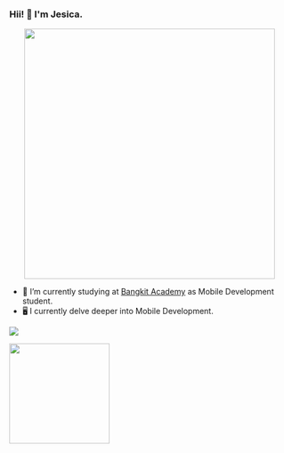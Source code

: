 ### Hii! 👋 I'm Jesica.

<p align="center">
  <img width="450" src="https://cdn.dribbble.com/users/1364029/screenshots/16093268/media/68e82a7fb4904614a9066d6b540c14b2.gif">
</p>

* 🔭 I’m currently studying at <a href="https://grow.google/intl/id_id/bangkit/">Bangkit Academy</a> as Mobile Development student.
* 🖥️ I currently delve deeper into Mobile Development.


 <a href="https://github.com/jesicasp/github-readme-stats"><img align="center" src="https://github-readme-stats.vercel.app/api/top-langs/?username=jesicasp&layout=compact&theme=buefy&hide_border=true" /></a> 

<img height="180em" src="https://github-readme-stats-eight-theta.vercel.app/api/top-langs/?username=jesicasp&layout=compact&langs_count=8&theme=algolia"/>
</a>

